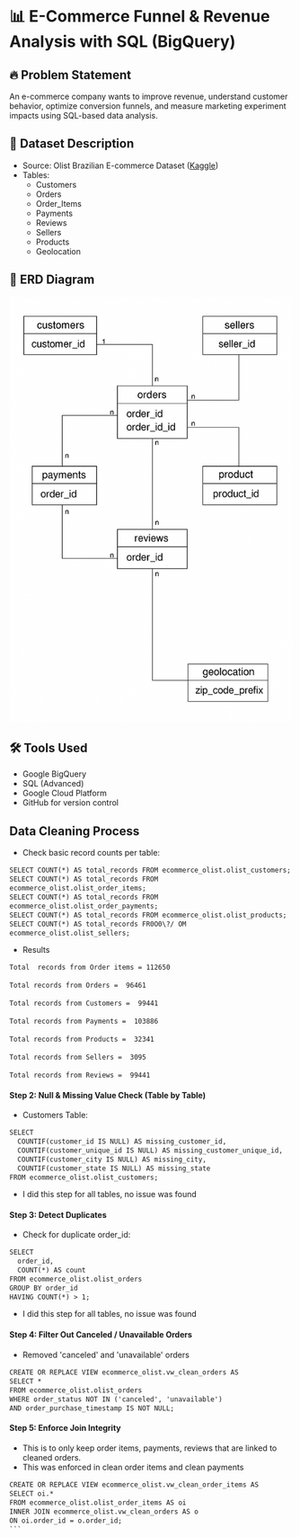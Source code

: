 # 📊 E-Commerce Funnel & Revenue Analysis with SQL (BigQuery)

## 🔥 Problem Statement
An e-commerce company wants to improve revenue, understand customer behavior, optimize conversion funnels, and measure marketing experiment impacts using SQL-based data analysis.

## 📂 Dataset Description
- Source: Olist Brazilian E-commerce Dataset ([Kaggle](https://www.kaggle.com/datasets/olistbr/brazilian-ecommerce))
- Tables:
  - Customers
  - Orders
  - Order_Items
  - Payments
  - Reviews
  - Sellers
  - Products
  - Geolocation

## 🔗 ERD Diagram
![ERD](erd.png)

## 🛠️ Tools Used
- Google BigQuery
- SQL (Advanced)
- Google Cloud Platform
- GitHub for version control

## Data Cleaning Process
- Check basic record counts per table:

``` SELECT COUNT(*) AS total_records FROM ecommerce_olist.olist_orders; 
SELECT COUNT(*) AS total_records FROM ecommerce_olist.olist_customers;
SELECT COUNT(*) AS total_records FROM ecommerce_olist.olist_order_items; 
SELECT COUNT(*) AS total_records FROM ecommerce_olist.olist_order_payments;
SELECT COUNT(*) AS total_records FROM ecommerce_olist.olist_products;
SELECT COUNT(*) AS total_records FR0O0\?/ OM ecommerce_olist.olist_sellers;
```
- Results
```
Total  records from Order items = 112650

Total records from Orders =  96461

Total records from Customers =  99441

Total records from Payments =  103886

Total records from Products =  32341

Total records from Sellers =  3095

Total records from Reviews =  99441
```

 #### Step 2: Null & Missing Value Check (Table by Table)
- Customers Table:
```
SELECT 
  COUNTIF(customer_id IS NULL) AS missing_customer_id,
  COUNTIF(customer_unique_id IS NULL) AS missing_customer_unique_id,
  COUNTIF(customer_city IS NULL) AS missing_city,
  COUNTIF(customer_state IS NULL) AS missing_state
FROM ecommerce_olist.olist_customers;
```
- I did this step for all tables, no issue was found

#### Step 3: Detect Duplicates
- Check for duplicate order_id:
```
SELECT 
  order_id, 
  COUNT(*) AS count
FROM ecommerce_olist.olist_orders
GROUP BY order_id
HAVING COUNT(*) > 1;
```
- I did this step for all tables, no issue was found

#### Step 4: Filter Out Canceled / Unavailable Orders

- Removed 'canceled' and 'unavailable' orders
```
CREATE OR REPLACE VIEW ecommerce_olist.vw_clean_orders AS
SELECT * 
FROM ecommerce_olist.olist_orders
WHERE order_status NOT IN ('canceled', 'unavailable')
AND order_purchase_timestamp IS NOT NULL;
```
#### Step 5: Enforce Join Integrity 
- This is to only keep order items, payments, reviews that are linked to cleaned orders.
- This was enforced in clean order items and clean payments

````
CREATE OR REPLACE VIEW ecommerce_olist.vw_clean_order_items AS
SELECT oi.*
FROM ecommerce_olist.olist_order_items AS oi
INNER JOIN ecommerce_olist.vw_clean_orders AS o 
ON oi.order_id = o.order_id;
```

